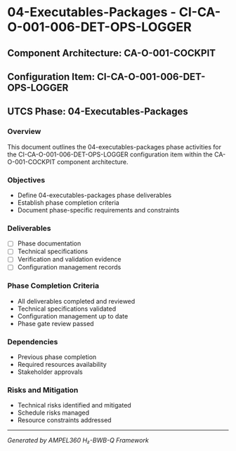 # 04-Executables-Packages - CI-CA-O-001-006-DET-OPS-LOGGER

## Component Architecture: CA-O-001-COCKPIT
## Configuration Item: CI-CA-O-001-006-DET-OPS-LOGGER
## UTCS Phase: 04-Executables-Packages

### Overview
This document outlines the 04-executables-packages phase activities for the CI-CA-O-001-006-DET-OPS-LOGGER configuration item within the CA-O-001-COCKPIT component architecture.

### Objectives
- Define 04-executables-packages phase deliverables
- Establish phase completion criteria
- Document phase-specific requirements and constraints

### Deliverables
- [ ] Phase documentation
- [ ] Technical specifications
- [ ] Verification and validation evidence
- [ ] Configuration management records

### Phase Completion Criteria
- All deliverables completed and reviewed
- Technical specifications validated
- Configuration management up to date
- Phase gate review passed

### Dependencies
- Previous phase completion
- Required resources availability
- Stakeholder approvals

### Risks and Mitigation
- Technical risks identified and mitigated
- Schedule risks managed
- Resource constraints addressed

---
*Generated by AMPEL360 H₂-BWB-Q Framework*
